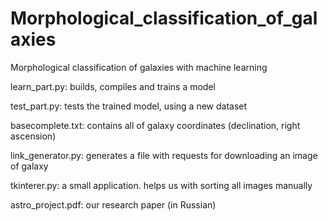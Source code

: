 # Morphological_classification_of_galaxies
Morphological classification of galaxies with machine learning

learn_part.py: builds, compiles and trains a model

test_part.py: tests the trained model, using a new dataset

basecomplete.txt: contains all of galaxy coordinates (declination, right ascension)

link_generator.py: generates a file with requests for downloading an image of galaxy

tkinterer.py: a small application. helps us with sorting all images manually

astro_project.pdf: our research paper (in Russian)
